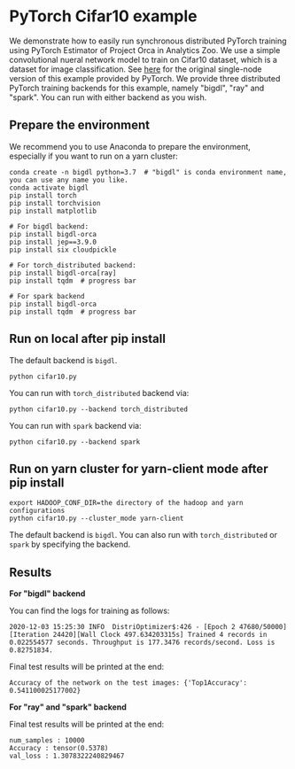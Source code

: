 # PyTorch Cifar10 example
We demonstrate how to easily run synchronous distributed PyTorch training using PyTorch Estimator of Project Orca in Analytics Zoo. We use a simple convolutional nueral network model to train on Cifar10 dataset, which is a dataset for image classification. See [here](https://pytorch.org/tutorials/beginner/blitz/cifar10_tutorial.html) for the original single-node version of this example provided by PyTorch. We provide three distributed PyTorch training backends for this example, namely "bigdl", "ray" and "spark". You can run with either backend as you wish.

## Prepare the environment

We recommend you to use Anaconda to prepare the environment, especially if you want to run on a yarn cluster:

```
conda create -n bigdl python=3.7  # "bigdl" is conda environment name, you can use any name you like.
conda activate bigdl
pip install torch
pip install torchvision
pip install matplotlib

# For bigdl backend:
pip install bigdl-orca
pip install jep==3.9.0
pip install six cloudpickle

# For torch_distributed backend:
pip install bigdl-orca[ray]
pip install tqdm  # progress bar

# For spark backend
pip install bigdl-orca
pip install tqdm  # progress bar
```

## Run on local after pip install

The default backend is `bigdl`.

```
python cifar10.py
```

You can run with `torch_distributed` backend via:

```
python cifar10.py --backend torch_distributed
```

You can run with `spark` backend via:

```
python cifar10.py --backend spark
```

## Run on yarn cluster for yarn-client mode after pip install

```
export HADOOP_CONF_DIR=the directory of the hadoop and yarn configurations
python cifar10.py --cluster_mode yarn-client
```

The default backend is `bigdl`. You can also run with `torch_distributed` or `spark` by specifying the backend.

## Results

**For "bigdl" backend**

You can find the logs for training as follows:
```
2020-12-03 15:25:30 INFO  DistriOptimizer$:426 - [Epoch 2 47680/50000][Iteration 24420][Wall Clock 497.634203315s] Trained 4 records in 0.022554577 seconds. Throughput is 177.3476 records/second. Loss is 0.82751834.
```

Final test results will be printed at the end:
```
Accuracy of the network on the test images: {'Top1Accuracy': 0.541100025177002}
```

**For "ray" and "spark" backend**

Final test results will be printed at the end:
```
num_samples : 10000
Accuracy : tensor(0.5378)
val_loss : 1.3078322240829467
```

